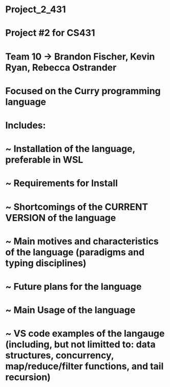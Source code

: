 # Project_2_431
# Project #2 for CS431
# Team 10 -> Brandon Fischer, Kevin Ryan, Rebecca Ostrander

# Focused on the Curry programming language
# Includes:
# ~ Installation of the language, preferable in WSL
# ~ Requirements for Install
# ~ Shortcomings of the CURRENT VERSION of the language
# ~ Main motives and characteristics of the language (paradigms and typing disciplines)
# ~ Future plans for the language
# ~ Main Usage of the language
# ~ VS code examples of the langauge (including, but not limitted to: data structures, concurrency, map/reduce/filter functions, and tail recursion)